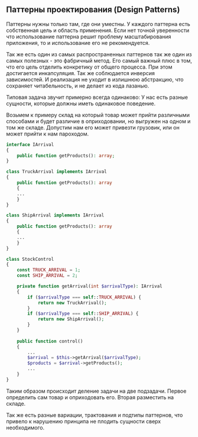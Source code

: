 ## Паттерны проектирования (Design Patterns)

Паттерны нужны только там, где они уместны. У каждого паттерна есть собственная цель и область применения. 
Если нет точной уверенности что использование паттерна решит проблему масштабирования приложения, то и использование его не рекомендуется. 

Так же есть один из самых распространенных паттернов так же один из самых полезных - это фабричный метод. 
Его самый важный плюс в том, что его цель отделить конкретику от общего процесса. При этом достигается инкапсуляция. 
Так же соблюдается инверсия зависимостей. И реализация не уходит в излишнюю абстракцию, что сохраняет читабельность, и не делает из кода лазанью. 

Типовая задача звучит примерно всегда одинаково: У нас есть разные сущности, которые должны иметь одинаковое поведение. 

Возьмем к примеру склад на который товар может прийти различными способами и будет различие в оприходовании, но выгружен на одном и том же складе. 
Допустим нам его может привезти грузовик, или он может прийти к нам пароходом. 
```php
interface IArrival 
{
    public function getProducts(): array;
}

class TruckArrival implements IArrival
{
    public function getProducts(): array
    {
    ...
    }
}

class ShipArrival implements IArrival
{
    public function getProducts(): array
    {
    ...
    }
}

class StockControl
{
    const TRUCK_ARRIVAL = 1;
    const SHIP_ARRIVAL = 2;

    private function getArrival(int $arrivalType): IArrival
    {
        if ($arrivalType === self::TRUCK_ARRIVAL) {
            return new TruckArrival();
        }
        if ($arrivalType === self::SHIP_ARRIVAL) {
            return new ShipArrival();
        }
    }
    
    public function control()
    {
        ...
        $arrival = $this->getArrival($arrivalType);
        $products = $arrival->getProducts();
        ...
    }
}
```

Таким образом происходит деление задачи на две подзадачи. Первое определить сам товар и оприходовать его. Вторая разместить на складе.

Так же есть разные вариации, трактования и подтипы паттернов, что привело к нарушению принципа не плодить сущности сверх необходимого.